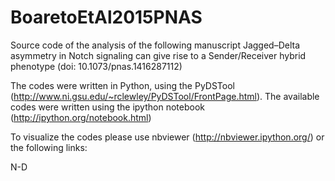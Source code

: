 # BoaretoEtAl2015PNAS

Source code of the analysis of the following manuscript
Jagged–Delta asymmetry in Notch signaling can give rise to a Sender/Receiver hybrid phenotype (doi: 10.1073/pnas.1416287112)

The codes were written in Python, using the PyDSTool (http://www.ni.gsu.edu/~rclewley/PyDSTool/FrontPage.html). 
The available codes were written using the ipython notebook (http://ipython.org/notebook.html)

To visualize the codes please use nbviewer (http://nbviewer.ipython.org/) or the following links: 

N-D 
